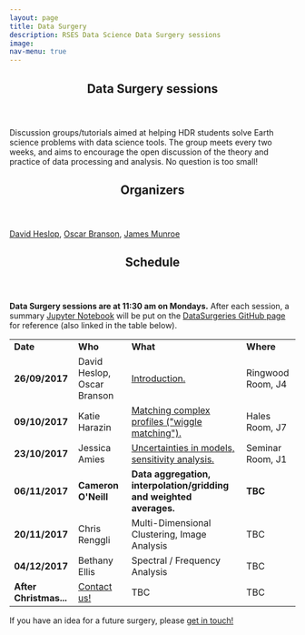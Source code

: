 ```yaml
---
layout: page
title: Data Surgery
description: RSES Data Science Data Surgery sessions
image: 
nav-menu: true
--- 
```


<section id="main" class="style2">
	<div class="inner">
		<header class="major">
			<h1>Data Surgery sessions</h1>
		</header>
		<p>Discussion groups/tutorials aimed at helping HDR students solve Earth science problems with data science tools. The group meets every two weeks, and aims to encourage the open discussion of the theory and practice of data processing and analysis. No question is too small!</p>
		<header class="minor">
			<h2>Organizers</h2>
		</header>
		<a href="http://rses.anu.edu.au/people/david-heslop">David Heslop</a>,
		<a href="http://rses.anu.edu.au/people/oscar-branson">Oscar Branson</a>,
		<a href="http://www.physics.mun.ca/~jmunroe/">James Munroe</a>
		<p></p>
		<header class="minor">
			<h2>Schedule</h2>
		</header>
		<p> <b>Data Surgery sessions are at 11:30 am on Mondays.</b> After each session, a summary <a href="http://jupyter.org/" target="_blank">Jupyter Notebook</a> will be put on the <a href="https://github.com/rses-datascience/DataSurgeries" target="_blank">DataSurgeries GitHub page</a> for reference (also linked in the table below).</p>
		<table>
			<tr>
				<td><b>Date</b></td>
				<td><b>Who</b></td>
				<td><b>What</b></td>
				<td><b>Where</b></td>
			</tr>
			<tr>
				<td><b>26/09/2017</b></td>
				<td>David Heslop, Oscar Branson</td>
				<td><a href="https://nbviewer.jupyter.org/github/rses-datascience/DataSurgeries/blob/master/01_Intro/Intro_to_Python_and_Jupyter.ipynb" target="_blank">Introduction.</a></td>
				<td>Ringwood Room, J4</td>
			</tr>
			<tr>
				<td><b>09/10/2017</b></td>
				<td>Katie Harazin</td>
				<td><a href="https://nbviewer.jupyter.org/github/rses-datascience/DataSurgeries/blob/master/02_ProfileMatching/02_ProfileMatching.ipynb" target="_blank">Matching complex profiles ("wiggle matching").</a></td>
				<td>Hales Room, J7</td>
			</tr>
			<tr>
				<td><b>23/10/2017</b></td>
				<td>Jessica Amies</td>
				<td><a href="https://nbviewer.jupyter.org/github/rses-datascience/DataSurgeries/blob/master/03_SensitivityAnalysis/03_SensitivityAnalysis.ipynb">Uncertainties in models, sensitivity analysis.</a></td>
				<td>Seminar Room, J1</td>
			</tr>
			<tr style="font-weight:bold">
				<td><b>06/11/2017</b></td>
				<td>Cameron O'Neill</td>
				<td>Data aggregation, interpolation/gridding and weighted averages.</td>
				<td>TBC</td>
			</tr>
			<tr>
				<td><b>20/11/2017</b></td>
				<td>Chris Renggli</td>
				<td>Multi-Dimensional Clustering, Image Analysis</td>
				<td>TBC</td>
			</tr>
			<tr>
				<td><b>04/12/2017</b></td>
				<td>Bethany Ellis</td>
				<td>Spectral / Frequency Analysis</td>
				<td>TBC</td>
			</tr>
			<tr>
				<td><b>After Christmas...</b></td>
				<td><a href="mailto:oscar.branson@anu.edu.au,david.heslop@anu.edu.au?subject=Data%20Surgery%20Request">Contact us!</a></td>
				<td>TBC</td>
				<td>TBC</td>
			</tr>
			<!-- <tr>
				<td><b></b></td>
				<td></td>
				<td></td>
				<td></td>
			</tr> -->
		</table>
		<p> If you have an idea for a future surgery, please <a href="mailto:oscar.branson@anu.edu.au,david.heslop@anu.edu.au?subject=Data%20Surgery%20Request"> get in touch!</a>
		</p>
	</div>
</section>
